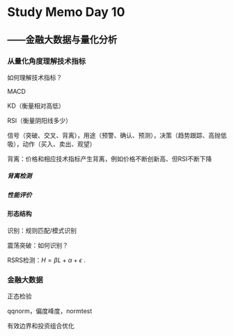 # Study Memo Day 10

## ——金融大数据与量化分析

### 从量化角度理解技术指标

如何理解技术指标？

MACD

KD（衡量相对高低）

RSI（衡量阴阳线多少）

信号（突破、交叉、背离），用途（预警、确认、预测），决策（趋势跟踪、高抛低吸），动作（买入、卖出、观望）

背离：价格和相应技术指标产生背离，例如价格不断创新高、但RSI不断下降

##### 背离检测

#####  性能评价

#### 形态结构

识别：规则匹配/模式识别

震荡突破：如何识别？

RSRS检测：$H=\beta L+ \alpha+\epsilon$ . 



### 金融大数据

正态检验

qqnorm，偏度峰度，normtest

有效边界和投资组合优化

